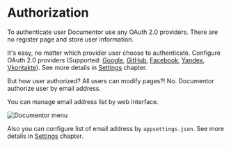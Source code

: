# Authorization

To authenticate user Documentor use any OAuth 2.0 providers. There are no register page and store user information.

It's easy, no matter which provider user choose to authenticate. Configure OAuth 2.0 providers (Supported: [Google](https://developers.google.com/identity/protocols/OAuth2), [GitHub](https://developer.github.com/apps/building-oauth-apps/authorizing-oauth-apps/), [Facebook](https://developers.facebook.com/docs/facebook-login/), [Yandex](https://tech.yandex.ru/oauth/), [Vkontakte](https://vk.com/dev/authentication)). See more details in [Settings](/Getting-started/Settings) chapter.

But how user authorized? All users can modify pages?! No. Documentor authorize user by email address.

You can manage email address list by web interface.

![Documentor menu](/demo/pages_8.png)

Also you can configure list of email address by `appsettings.json`. See more details in [Settings](/Getting-started/Settings) chapter.